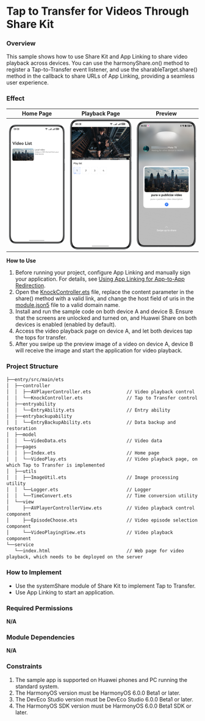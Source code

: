 # Tap to Transfer for Videos Through Share Kit

### Overview

This sample shows how to use Share Kit and App Linking to share video playback across devices. You can use the
harmonyShare.on() method to register a Tap-to-Transfer event listener, and use the sharableTarget.share() method in the
callback to share URLs of App Linking, providing a seamless user experience.

### Effect

| Home Page                     | Playback Page                | Preview                         |
|-------------------------------|------------------------------|---------------------------------|
| ![](screenshots/index.en.png) | ![](screenshots/play.en.png) | ![](screenshots/preview.en.png) |

**How to Use**

1. Before running your project, configure App Linking and manually sign your application. For details,
   see [Using App Linking for App-to-App Redirection](https://developer.huawei.com/consumer/en/doc/harmonyos-guides/app-linking-startup).
2. Open the [KnockController.ets](entry/src/main/ets/controller/KnockController.ets) file, replace the content parameter in the share() method with a valid link, and change the host field of uris in
   the [module.json5](./entry/src/main/module.json5) file to a valid domain name.
3. Install and run the sample code on both device A and device B. Ensure that the screens are unlocked and turned on,
   and Huawei Share on both devices is enabled (enabled by default).
4. Access the video playback page on device A, and let both devices tap the tops for transfer.
5. After you swipe up the preview image of a video on device A, device B will receive the image and start the
   application for video playback.

### Project Structure

```
├──entry/src/main/ets 
│  ├──controller          
│  │  ├──AVPlayerController.ets             // Video playback control 
│  │  └──KnockController.ets                // Tap to Transfer control 
│  ├──entryability                         
│  │  └──EntryAbility.ets                   // Entry ability 
│  ├──entrybackupability                   
│  │  └──EntryBackupAbility.ets             // Data backup and restoration 
│  ├──model                                
│  │  └──VideoData.ets                      // Video data 
│  ├──pages                                
│  │  ├──Index.ets                          // Home page 
│  │  └──VideoPlay.ets                      // Video playback page, on which Tap to Transfer is implemented 
│  ├──utils                            
│  │  ├──ImageUtil.ets                      // Image processing utility 
│  │  └──Logger.ets                         // Logger 
│  │  └──TimeConvert.ets                    // Time conversion utility 
│  └──view                                 
│     ├──AVPlayerControllerView.ets         // Video playback control component 
│     ├──EpisodeChoose.ets                  // Video episode selection component 
│     └──VideoPlayingView.ets               // Video playback component 
└──service 
   └──index.html                            // Web page for video playback, which needs to be deployed on the server         
```

### How to Implement

* Use the systemShare module of Share Kit to implement Tap to Transfer.
* Use App Linking to start an application.

### Required Permissions

**N/A**

### Module Dependencies

**N/A**

### Constraints

1. The sample app is supported on Huawei phones and PC running the standard system.
2. The HarmonyOS version must be HarmonyOS 6.0.0 Beta1 or later.
3. The DevEco Studio version must be DevEco Studio 6.0.0 Beta1 or later.
4. The HarmonyOS SDK version must be HarmonyOS 6.0.0 Beta1 SDK or later.